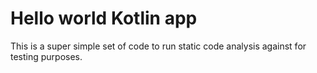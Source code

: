# Hello world Kotlin app

This is a super simple set of code to run static code analysis against for testing purposes.
